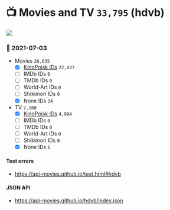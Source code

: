 # :tv: Movies and TV `33,795` (hdvb)

<a href="https://API-Movies.github.io"><img src="https://API-Movies.github.io/banner.png?cache"></a>

### :date: 2021-07-03
- Movies `26,635`
  - [x] <a href="https://API-Movies.github.io/hdvb/movie_kinopoisk_ids.json">KinoPoisk IDs</a> `22,437`
  - [ ] IMDb IDs `0`
  - [ ] TMDb IDs `0`
  - [ ] World-Art IDs `0`
  - [ ] Shikimori IDs `0`
  - [x] None IDs `34`
- TV `7,160`
  - [x] <a href="https://API-Movies.github.io/hdvb/tv_kinopoisk_ids.json">KinoPoisk IDs</a> `4,994`
  - [ ] IMDb IDs `0`
  - [ ] TMDb IDs `0`
  - [ ] World-Art IDs `0`
  - [ ] Shikimori IDs `0`
  - [x] None IDs `6`
#### Test errors
- <a href='https://api-movies.github.io/test.html#hdvb'>https://api-movies.github.io/test.html#hdvb</a>
#### JSON API
- <a href='https://api-movies.github.io/hdvb/index.json'>https://api-movies.github.io/hdvb/index.json</a>
